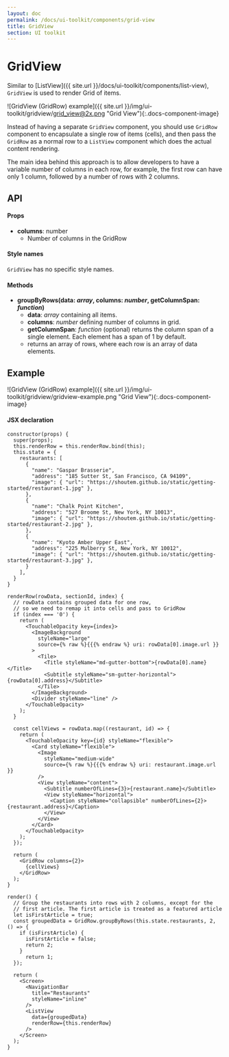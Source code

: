 ```yaml
---
layout: doc
permalink: /docs/ui-toolkit/components/grid-view
title: GridView
section: UI toolkit
---
```


# GridView

Similar to [ListView]({{ site.url }}/docs/ui-toolkit/components/list-view), `GridView` is used to render Grid of items.  

![GridView (GridRow) example]({{ site.url }}/img/ui-toolkit/gridview/grid_view@2x.png "Grid View"){:.docs-component-image}

Instead of having a separate `GridView` component, you should use `GridRow` component to encapsulate a single row of items (cells), and then pass the `GridRow` as a normal row to a `ListView` component which does the actual content rendering.  

The main idea behind this approach is to allow developers to have a variable number of columns in each row, for example, the first row can have only 1 column, followed by a number of rows with 2 columns.  

## API

#### Props

* **columns**: number  
  - Number of columns in the GridRow

#### Style names

`GridView` has no specific style names.

#### Methods

* **groupByRows(data: *array*, columns: *number*, getColumnSpan: *function*)**
  - **data**: *array* containing all items.
  - **columns**: *number* defining number of columns in grid.
  - **getColumnSpan**: *function* (optional) returns the column span of a single element. Each element has a span of 1 by default.
  - returns an array of rows, where each row is an array of data elements.

## Example

![GridView (GridRow) example]({{ site.url }}/img/ui-toolkit/gridview/gridview-example.png "Grid View"){:.docs-component-image}


#### JSX declaration
```JSX
constructor(props) {
  super(props);
  this.renderRow = this.renderRow.bind(this);
  this.state = {
    restaurants: [
      {
        "name": "Gaspar Brasserie",
        "address": "185 Sutter St, San Francisco, CA 94109",
        "image": { "url": "https://shoutem.github.io/static/getting-started/restaurant-1.jpg" },
      },
      {
        "name": "Chalk Point Kitchen",
        "address": "527 Broome St, New York, NY 10013",
        "image": { "url": "https://shoutem.github.io/static/getting-started/restaurant-2.jpg" },
      },
      {
        "name": "Kyoto Amber Upper East",
        "address": "225 Mulberry St, New York, NY 10012",
        "image": { "url": "https://shoutem.github.io/static/getting-started/restaurant-3.jpg" },
      }
    ],
  }
}

renderRow(rowData, sectionId, index) {
  // rowData contains grouped data for one row,
  // so we need to remap it into cells and pass to GridRow
  if (index === '0') {
    return (
      <TouchableOpacity key={index}>
        <ImageBackground
          styleName="large"
          source={% raw %}{{{% endraw %} uri: rowData[0].image.url }}
        >
          <Tile>
            <Title styleName="md-gutter-bottom">{rowData[0].name}</Title>
            <Subtitle styleName="sm-gutter-horizontal">{rowData[0].address}</Subtitle>
          </Tile>
        </ImageBackground>
        <Divider styleName="line" />
      </TouchableOpacity>
    );
  }

  const cellViews = rowData.map((restaurant, id) => {
    return (
      <TouchableOpacity key={id} styleName="flexible">
        <Card styleName="flexible">
          <Image
            styleName="medium-wide"
            source={% raw %}{{{% endraw %} uri: restaurant.image.url  }}
          />
          <View styleName="content">
            <Subtitle numberOfLines={3}>{restaurant.name}</Subtitle>
            <View styleName="horizontal">
              <Caption styleName="collapsible" numberOfLines={2}>{restaurant.address}</Caption>
            </View>
          </View>
        </Card>
      </TouchableOpacity>
    );
  });

  return (
    <GridRow columns={2}>
      {cellViews}
    </GridRow>
  );
}

render() {
  // Group the restaurants into rows with 2 columns, except for the
  // first article. The first article is treated as a featured article
  let isFirstArticle = true;
  const groupedData = GridRow.groupByRows(this.state.restaurants, 2, () => {
    if (isFirstArticle) {
      isFirstArticle = false;
      return 2;
    }
      return 1;
  });

  return (
    <Screen>
      <NavigationBar
        title="Restaurants"
        styleName="inline"
      />
      <ListView
        data={groupedData}
        renderRow={this.renderRow}
      />
    </Screen>
  );
}
```
